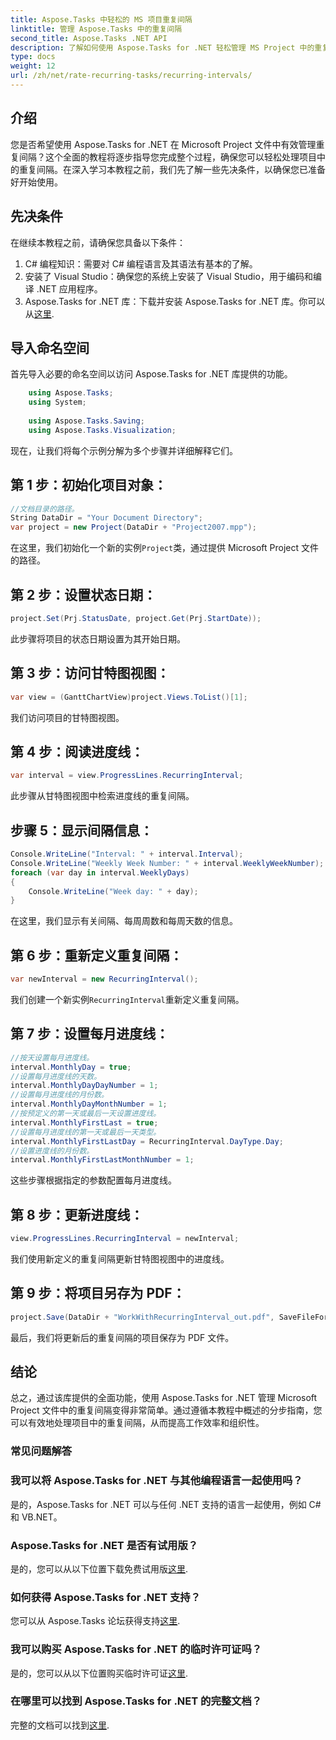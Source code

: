 ```yaml
---
title: Aspose.Tasks 中轻松的 MS 项目重复间隔
linktitle: 管理 Aspose.Tasks 中的重复间隔
second_title: Aspose.Tasks .NET API
description: 了解如何使用 Aspose.Tasks for .NET 轻松管理 MS Project 中的重复间隔。
type: docs
weight: 12
url: /zh/net/rate-recurring-tasks/recurring-intervals/
---
```

## 介绍
您是否希望使用 Aspose.Tasks for .NET 在 Microsoft Project 文件中有效管理重复间隔？这个全面的教程将逐步指导您完成整个过程，确保您可以轻松处理项目中的重复间隔。在深入学习本教程之前，我们先了解一些先决条件，以确保您已准备好开始使用。
## 先决条件
在继续本教程之前，请确保您具备以下条件：
1. C# 编程知识：需要对 C# 编程语言及其语法有基本的了解。
2. 安装了 Visual Studio：确保您的系统上安装了 Visual Studio，用于编码和编译 .NET 应用程序。
3. Aspose.Tasks for .NET 库：下载并安装 Aspose.Tasks for .NET 库。你可以从[这里](https://releases.aspose.com/tasks/net/).

## 导入命名空间
首先导入必要的命名空间以访问 Aspose.Tasks for .NET 库提供的功能。
   
```csharp
    using Aspose.Tasks;
    using System;
    
    using Aspose.Tasks.Saving;
    using Aspose.Tasks.Visualization;
```
现在，让我们将每个示例分解为多个步骤并详细解释它们。
## 第 1 步：初始化项目对象：
```csharp
//文档目录的路径。
String DataDir = "Your Document Directory";
var project = new Project(DataDir + "Project2007.mpp");
```
在这里，我们初始化一个新的实例`Project`类，通过提供 Microsoft Project 文件的路径。
## 第 2 步：设置状态日期：
```csharp
project.Set(Prj.StatusDate, project.Get(Prj.StartDate));
```
此步骤将项目的状态日期设置为其开始日期。
## 第 3 步：访问甘特图视图：
```csharp
var view = (GanttChartView)project.Views.ToList()[1];
```
我们访问项目的甘特图视图。
## 第 4 步：阅读进度线：
```csharp
var interval = view.ProgressLines.RecurringInterval;
```
此步骤从甘特图视图中检索进度线的重复间隔。
## 步骤 5：显示间隔信息：
```csharp
Console.WriteLine("Interval: " + interval.Interval);
Console.WriteLine("Weekly Week Number: " + interval.WeeklyWeekNumber);
foreach (var day in interval.WeeklyDays)
{
    Console.WriteLine("Week day: " + day);
}
```
在这里，我们显示有关间隔、每周周数和每周天数的信息。
## 第 6 步：重新定义重复间隔：
```csharp
var newInterval = new RecurringInterval();
```
我们创建一个新实例`RecurringInterval`重新定义重复间隔。
## 第 7 步：设置每月进度线：
```csharp
//按天设置每月进度线。
interval.MonthlyDay = true;
//设置每月进度线的天数。
interval.MonthlyDayDayNumber = 1;
//设置每月进度线的月份数。
interval.MonthlyDayMonthNumber = 1;
//按预定义的第一天或最后一天设置进度线。
interval.MonthlyFirstLast = true;
//设置每月进度线的第一天或最后一天类型。
interval.MonthlyFirstLastDay = RecurringInterval.DayType.Day;
//设置进度线的月份数。
interval.MonthlyFirstLastMonthNumber = 1;
```
这些步骤根据指定的参数配置每月进度线。
## 第 8 步：更新进度线：
```csharp
view.ProgressLines.RecurringInterval = newInterval;
```
我们使用新定义的重复间隔更新甘特图视图中的进度线。
## 第 9 步：将项目另存为 PDF：
```csharp
project.Save(DataDir + "WorkWithRecurringInterval_out.pdf", SaveFileFormat.Pdf);
```
最后，我们将更新后的重复间隔的项目保存为 PDF 文件。

## 结论
总之，通过该库提供的全面功能，使用 Aspose.Tasks for .NET 管理 Microsoft Project 文件中的重复间隔变得非常简单。通过遵循本教程中概述的分步指南，您可以有效地处理项目中的重复间隔，从而提高工作效率和组织性。
### 常见问题解答
### 我可以将 Aspose.Tasks for .NET 与其他编程语言一起使用吗？
是的，Aspose.Tasks for .NET 可以与任何 .NET 支持的语言一起使用，例如 C# 和 VB.NET。
### Aspose.Tasks for .NET 是否有试用版？
是的，您可以从以下位置下载免费试用版[这里](https://releases.aspose.com/).
### 如何获得 Aspose.Tasks for .NET 支持？
您可以从 Aspose.Tasks 论坛获得支持[这里](https://forum.aspose.com/c/tasks/15).
### 我可以购买 Aspose.Tasks for .NET 的临时许可证吗？
是的，您可以从以下位置购买临时许可证[这里](https://purchase.aspose.com/temporary-license/).
### 在哪里可以找到 Aspose.Tasks for .NET 的完整文档？
完整的文档可以找到[这里](https://reference.aspose.com/tasks/net/).
